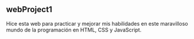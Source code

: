 ## webProject1
Hice esta web para practicar y mejorar mis habilidades en este maravilloso mundo de la programación en HTML, CSS y JavaScript.
